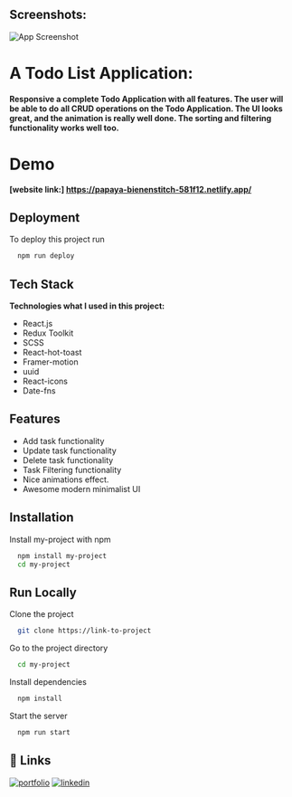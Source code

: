 ## Screenshots:

![App Screenshot](https://i.ibb.co/TKsf4PJ/Screenshot-85.png)

#  A Todo List Application:

#### Responsive a complete Todo Application with all features. The user will be able to do all CRUD operations on the Todo Application. The UI looks great, and the animation is really well done. The sorting and filtering functionality works well too.


# Demo

**[website link:] https://papaya-bienenstitch-581f12.netlify.app/**

## Deployment

To deploy this project run

```bash
  npm run deploy
```

## Tech Stack

**Technologies what I used in this project:**

- React.js
- Redux Toolkit
- SCSS
- React-hot-toast
- Framer-motion
- uuid
- React-icons
- Date-fns



## Features

- Add task functionality
- Update task functionality
- Delete task functionality
- Task Filtering functionality
- Nice animations effect.
- Awesome modern minimalist UI

## Installation

Install my-project with npm

```bash
  npm install my-project
  cd my-project
```

## Run Locally

Clone the project

```bash
  git clone https://link-to-project
```

Go to the project directory

```bash
  cd my-project
```

Install dependencies

```bash
  npm install
```

Start the server

```bash
  npm run start
```


## 🔗 Links

[![portfolio](https://img.shields.io/badge/my_portfolio-000?style=for-the-badge&logo=ko-fi&logoColor=white)](https://dev-portfolio-tawny.vercel.app/)
[![linkedin](https://img.shields.io/badge/linkedin-0A66C2?style=for-the-badge&logo=linkedin&logoColor=white)](https://www.linkedin.com/in/abu-raihan-29a888217//)
